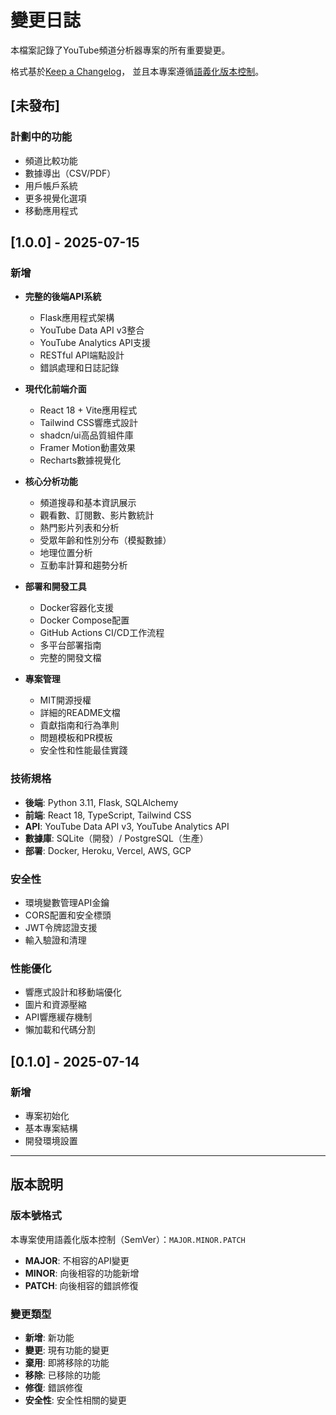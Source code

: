 # 變更日誌

本檔案記錄了YouTube頻道分析器專案的所有重要變更。

格式基於[Keep a Changelog](https://keepachangelog.com/zh-TW/1.0.0/)，
並且本專案遵循[語義化版本控制](https://semver.org/lang/zh-TW/)。

## [未發布]

### 計劃中的功能
- 頻道比較功能
- 數據導出（CSV/PDF）
- 用戶帳戶系統
- 更多視覺化選項
- 移動應用程式

## [1.0.0] - 2025-07-15

### 新增
- **完整的後端API系統**
  - Flask應用程式架構
  - YouTube Data API v3整合
  - YouTube Analytics API支援
  - RESTful API端點設計
  - 錯誤處理和日誌記錄

- **現代化前端介面**
  - React 18 + Vite應用程式
  - Tailwind CSS響應式設計
  - shadcn/ui高品質組件庫
  - Framer Motion動畫效果
  - Recharts數據視覺化

- **核心分析功能**
  - 頻道搜尋和基本資訊展示
  - 觀看數、訂閱數、影片數統計
  - 熱門影片列表和分析
  - 受眾年齡和性別分布（模擬數據）
  - 地理位置分析
  - 互動率計算和趨勢分析

- **部署和開發工具**
  - Docker容器化支援
  - Docker Compose配置
  - GitHub Actions CI/CD工作流程
  - 多平台部署指南
  - 完整的開發文檔

- **專案管理**
  - MIT開源授權
  - 詳細的README文檔
  - 貢獻指南和行為準則
  - 問題模板和PR模板
  - 安全性和性能最佳實踐

### 技術規格
- **後端**: Python 3.11, Flask, SQLAlchemy
- **前端**: React 18, TypeScript, Tailwind CSS
- **API**: YouTube Data API v3, YouTube Analytics API
- **數據庫**: SQLite（開發）/ PostgreSQL（生產）
- **部署**: Docker, Heroku, Vercel, AWS, GCP

### 安全性
- 環境變數管理API金鑰
- CORS配置和安全標頭
- JWT令牌認證支援
- 輸入驗證和清理

### 性能優化
- 響應式設計和移動端優化
- 圖片和資源壓縮
- API響應緩存機制
- 懶加載和代碼分割

## [0.1.0] - 2025-07-14

### 新增
- 專案初始化
- 基本專案結構
- 開發環境設置

---

## 版本說明

### 版本號格式
本專案使用語義化版本控制（SemVer）：`MAJOR.MINOR.PATCH`

- **MAJOR**: 不相容的API變更
- **MINOR**: 向後相容的功能新增
- **PATCH**: 向後相容的錯誤修復

### 變更類型
- **新增**: 新功能
- **變更**: 現有功能的變更
- **棄用**: 即將移除的功能
- **移除**: 已移除的功能
- **修復**: 錯誤修復
- **安全性**: 安全性相關的變更

